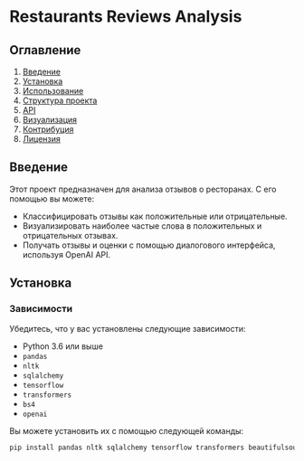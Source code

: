 # Restaurants Reviews Analysis

## Оглавление

1. [Введение](#введение)
2. [Установка](#установка)
3. [Использование](#использование)
4. [Структура проекта](#структура-проекта)
5. [API](#api)
6. [Визуализация](#визуализация)
7. [Контрибуция](#контрибуция)
8. [Лицензия](#лицензия)

## Введение

Этот проект предназначен для анализа отзывов о ресторанах. С его помощью вы можете:

- Классифицировать отзывы как положительные или отрицательные.
- Визуализировать наиболее частые слова в положительных и отрицательных отзывах.
- Получать отзывы и оценки с помощью диалогового интерфейса, используя OpenAI API.

## Установка

### Зависимости

Убедитесь, что у вас установлены следующие зависимости:

- Python 3.6 или выше
- `pandas`
- `nltk`
- `sqlalchemy`
- `tensorflow`
- `transformers`
- `bs4`
- `openai`

Вы можете установить их с помощью следующей команды:

```bash
pip install pandas nltk sqlalchemy tensorflow transformers beautifulsoup4 openai
